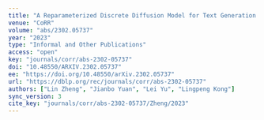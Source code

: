```yaml
---
title: "A Reparameterized Discrete Diffusion Model for Text Generation."
venue: "CoRR"
volume: "abs/2302.05737"
year: "2023"
type: "Informal and Other Publications"
access: "open"
key: "journals/corr/abs-2302-05737"
doi: "10.48550/ARXIV.2302.05737"
ee: "https://doi.org/10.48550/arXiv.2302.05737"
url: "https://dblp.org/rec/journals/corr/abs-2302-05737"
authors: ["Lin Zheng", "Jianbo Yuan", "Lei Yu", "Lingpeng Kong"]
sync_version: 3
cite_key: "journals/corr/abs-2302-05737/Zheng/2023"
---
```

